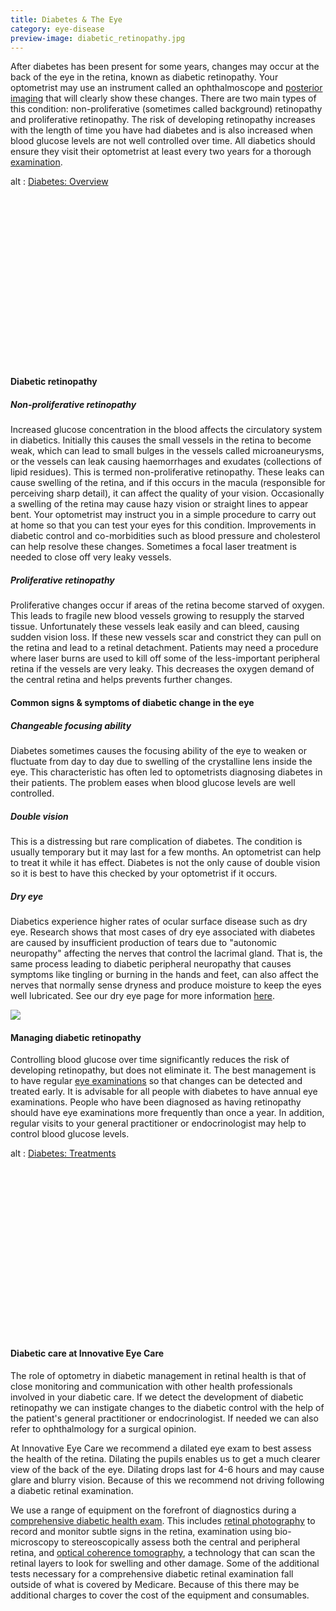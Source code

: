 ```yaml
---
title: Diabetes & The Eye
category: eye-disease
preview-image: diabetic_retinopathy.jpg
---
```

<div class="employee-heading">
<p>After diabetes has been present for some years, changes may occur at the back of the eye in the retina, known as diabetic retinopathy. Your optometrist may use an instrument called an ophthalmoscope and <a href="what-we-do/retinal-photography">posterior imaging</a> that will clearly show these changes. There are two main types of this condition: non-proliferative (sometimes called background) retinopathy and proliferative retinopathy. The risk of developing retinopathy increases with the length of time you have had diabetes and is also increased when blood glucose levels are not well controlled over time. All diabetics should ensure they visit their optometrist at least every two years for a thorough <a href="/what-we-do/eye-exam">examination</a>.</p>
</div>

<div class="myWrapper" style="position: relative; padding-bottom: 56.25%; height: 0;"><!--\\\[if IE]><iframe frameborder="0" type="text/html" src="https://2689-2347.captiv8online.com/animations/embed/one/d-t-t-op-t?player_width=100%&player_height=100%&site_company_language=34&autostart=false" width="100%" height="100%" style="position:absolute;top:0;left:0;width:100%;height:100%;"></iframe><!\\\[endif]--><!--\\\[if !IE]> <--><object data="https://2689-2347.captiv8online.com/animations/embed/one/d-t-t-op-t?player_width=100%&player_height=100%&site_company_language=34&autostart=false" type="text/html" width="100%" height="100%" style="position:absolute;top:0;left:0;width:100%;height:100%;">  alt : <a href="https://2689-2347.captiv8online.com/animations/embed/one/d-t-t-op-t?player_width=100%&player_height=100%&site_company_language=34&autostart=false">Diabetes: Overview</a></object><!--> <!\\\[endif]--></div>

<br>

#### Diabetic retinopathy

##### Non-proliferative retinopathy

Increased glucose concentration in the blood affects the circulatory system in diabetics. Initially this causes the small vessels in the retina to become weak, which can lead to small bulges in the vessels called microaneurysms, or the vessels can leak causing haemorrhages and exudates (collections of lipid residues). This is termed non-proliferative retinopathy. These leaks can cause swelling of the retina, and if this occurs in the macula (responsible for perceiving sharp detail), it can affect the quality of your vision. Occasionally a swelling of the retina may cause hazy vision or straight lines to appear bent. Your optometrist may instruct you in a simple procedure to carry out at home so that you can test your eyes for this condition. Improvements in diabetic control and co-morbidities such as blood pressure and cholesterol can help resolve these changes. Sometimes a focal laser treatment is needed to close off very leaky vessels.

##### Proliferative retinopathy

Proliferative changes occur if areas of the retina become starved of oxygen. This leads to fragile new blood vessels growing to resupply the starved tissue. Unfortunately these vessels leak easily and can bleed, causing sudden vision loss. If these new vessels scar and constrict they can pull on the retina and lead to a retinal detachment. Patients may need a procedure where laser burns are used to kill off some of the less-important peripheral retina if the vessels are very leaky. This decreases the oxygen demand of the central retina and helps prevents further changes.

#### Common signs & symptoms of diabetic change in the eye

##### Changeable focusing ability

Diabetes sometimes causes the focusing ability of the eye to weaken or fluctuate from day to day due to swelling of the crystalline lens inside the eye. This characteristic has often led to optometrists diagnosing diabetes in their patients. The problem eases when blood glucose levels are well controlled.

##### Double vision

This is a distressing but rare complication of diabetes. The condition is usually temporary but it may last for a few months. An optometrist can help to treat it while it has effect. Diabetes is not the only cause of double vision so it is best to have this checked by your optometrist if it occurs.

##### Dry eye

Diabetics experience higher rates of ocular surface disease such as dry eye. Research shows that most cases of dry eye associated with diabetes are caused by insufficient production of tears due to "autonomic neuropathy" affecting the nerves that control the lacrimal gland. That is, the same process leading to diabetic peripheral neuropathy that causes symptoms like tingling or burning in the hands and feet, can also affect the nerves that normally sense dryness and produce moisture to keep the eyes well lubricated. See our dry eye page for more information [here](/what-we-do/dry-eye-disease).

![](/uploads/diabetes.jpeg)

#### Managing diabetic retinopathy

Controlling blood glucose over time significantly reduces the risk of developing retinopathy, but does not eliminate it. The best management is to have regular [eye examinations](/what-we-do/eye-exam) so that changes can be detected and treated early. It is advisable for all people with diabetes to have annual eye examinations. People who have been diagnosed as having retinopathy should have eye examinations more frequently than once a year. In addition, regular visits to your general practitioner or endocrinologist may help to control blood glucose levels.

<div class="myWrapper" style="position: relative; padding-bottom: 56.25%; height: 0;"><!--\\\[if IE]><iframe frameborder="0" type="text/html" src="https://2689-2347.captiv8online.com/animations/embed/one/diab-treat?player_width=100%&player_height=100%&site_company_language=34&autostart=false" width="100%" height="100%" style="position:absolute;top:0;left:0;width:100%;height:100%;"></iframe><!\\\[endif]--><!--\\\[if !IE]> <--><object data="https://2689-2347.captiv8online.com/animations/embed/one/diab-treat?player_width=100%&player_height=100%&site_company_language=34&autostart=false" type="text/html" width="100%" height="100%" style="position:absolute;top:0;left:0;width:100%;height:100%;">  alt : <a href="https://2689-2347.captiv8online.com/animations/embed/one/diab-treat?player_width=100%&player_height=100%&site_company_language=34&autostart=false">Diabetes: Treatments</a></object><!--> <!\\\[endif]--></div>

<br>

#### Diabetic care at Innovative Eye Care

The role of optometry in diabetic management in retinal health is that of close monitoring and communication with other health professionals involved in your diabetic care. If we detect the development of diabetic retinopathy we can instigate changes to the diabetic control with the help of the patient's general practitioner or endocrinologist. If needed we can also refer to ophthalmology for a surgical opinion. 

At Innovative Eye Care we recommend a dilated eye exam to best assess the health of the retina. Dilating the pupils enables us to get a much clearer view of the back of the eye. Dilating drops last for 4-6 hours and may cause glare and blurry vision. Because of this we recommend not driving following a diabetic retinal examination. 

We use a range of equipment on the forefront of diagnostics during a [comprehensive diabetic health exam](/what-we-do/eye-exam). This includes [retinal photography](/what-we-do/retinal-photography) to record and monitor subtle signs in the retina, examination using bio-microscopy to stereoscopically assess both the central and peripheral retina, and [optical coherence tomography](/what-we-do/oct), a technology that can scan the retinal layers to look for swelling and other damage. Some of the additional tests necessary for a comprehensive diabetic retinal examination fall outside of what is covered by Medicare. Because of this there may be additional charges to cover the cost of the equipment and consumables.
